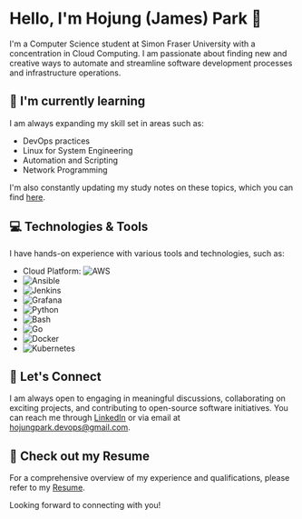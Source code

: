 # Hello, I'm Hojung (James) Park 👋

I'm a Computer Science student at Simon Fraser University with a concentration in Cloud Computing. I am passionate about finding new and creative ways to automate and streamline software development processes and infrastructure operations.


## 🌱 I'm currently learning

I am always expanding my skill set in areas such as:

- DevOps practices
- Linux for System Engineering
- Automation and Scripting
- Network Programming

I'm also constantly updating my study notes on these topics, which you can find [here](https://glossy-polish-351.notion.site/Study-Notes-f313cb41bb0349e0bb60da9a4b6977b4).

## 💻 Technologies & Tools

I have hands-on experience with various tools and technologies, such as:

- Cloud Platform: ![AWS](https://img.shields.io/badge/-AWS-232F3E?style=flat-square&logo=Amazon-AWS&logoColor=white)
- ![Ansible](https://img.shields.io/badge/-Ansible-EE0000?style=flat-square&logo=ansible&logoColor=white)
- ![Jenkins](https://img.shields.io/badge/-Jenkins-D24939?style=flat-square&logo=Jenkins&logoColor=white)
- ![Grafana](https://img.shields.io/badge/-Grafana-F46800?style=flat-square&logo=Grafana&logoColor=white)
- ![Python](https://img.shields.io/badge/-Python-3776AB?style=flat-square&logo=python&logoColor=white)
- ![Bash](https://img.shields.io/badge/-Bash-4EAA25?style=flat-square&logo=gnu-bash&logoColor=white)
- ![Go](https://img.shields.io/badge/-Go-00ADD8?style=flat-square&logo=Go&logoColor=white)
- ![Docker](https://img.shields.io/badge/-Docker-2496ED?style=flat-square&logo=Docker&logoColor=white)
- ![Kubernetes](https://img.shields.io/badge/-Kubernetes-326CE5?style=flat-square&logo=Kubernetes&logoColor=white)

## 💬 Let's Connect

I am always open to engaging in meaningful discussions, collaborating on exciting projects, and contributing to open-source software initiatives. You can reach me through [LinkedIn](https://www.linkedin.com/in/hojungpark//) or via email at hojungpark.devops@gmail.com.

## 📄 Check out my Resume

For a comprehensive overview of my experience and qualifications, please refer to my [Resume](https://linktoyourresume.com).

Looking forward to connecting with you!
